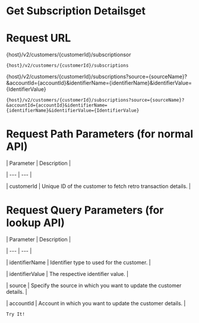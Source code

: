 # Get Subscription Detailsget

# Request URL

{host}/v2/customers/{customerId}/subscriptionsor

```
{host}/v2/customers/{customerId}/subscriptions
```

{host}/v2/customers/{customerId}/subscriptions?source={sourceName}?&accountId={accountId}&identifierName={identifierName}&identifierValue={IdentifierValue}

```
{host}/v2/customers/{customerId}/subscriptions?source={sourceName}?&accountId={accountId}&identifierName={identifierName}&identifierValue={IdentifierValue}
```

# Request Path Parameters (for normal API)

| Parameter | Description |

| --- | --- |

| customerId | Unique ID of the customer to fetch retro transaction details. |



# Request Query Parameters (for lookup API)

| Parameter | Description |

| --- | --- |

| identifierName | Identifier type to used for the customer. |

| identifierValue | The respective identifier value. |

| source | Specify the source in which you want to update the customer details. |

| accountId | Account in which you want to update the customer details. |



`Try It!`